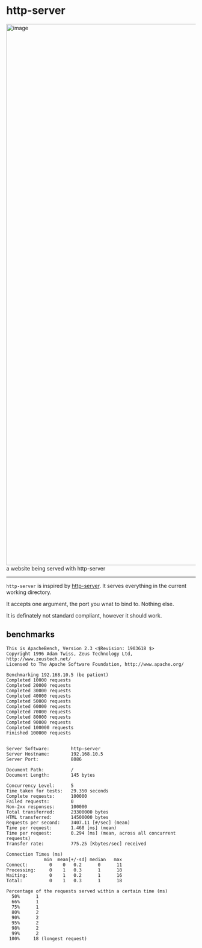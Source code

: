 # http-server

<img width="1436" alt="image" src="https://github.com/boomzero/http_server/assets/85378277/d9b90225-269e-4b8b-92bd-1eb72b64dfb9">
<figcaption> a website being served with http-server </figcaption>


***

`http-server` is inspired by [http-server](https://www.npmjs.com/package/http-server). It serves everything in the current working directory.

It accepts one argument, the port you wnat to bind to. Nothing else.

It is definately not standard compliant, however it should work.


## benchmarks

```
This is ApacheBench, Version 2.3 <$Revision: 1903618 $>
Copyright 1996 Adam Twiss, Zeus Technology Ltd, http://www.zeustech.net/
Licensed to The Apache Software Foundation, http://www.apache.org/

Benchmarking 192.168.10.5 (be patient)
Completed 10000 requests
Completed 20000 requests
Completed 30000 requests
Completed 40000 requests
Completed 50000 requests
Completed 60000 requests
Completed 70000 requests
Completed 80000 requests
Completed 90000 requests
Completed 100000 requests
Finished 100000 requests


Server Software:        http-server
Server Hostname:        192.168.10.5
Server Port:            8086

Document Path:          /
Document Length:        145 bytes

Concurrency Level:      5
Time taken for tests:   29.350 seconds
Complete requests:      100000
Failed requests:        0
Non-2xx responses:      100000
Total transferred:      23300000 bytes
HTML transferred:       14500000 bytes
Requests per second:    3407.11 [#/sec] (mean)
Time per request:       1.468 [ms] (mean)
Time per request:       0.294 [ms] (mean, across all concurrent requests)
Transfer rate:          775.25 [Kbytes/sec] received

Connection Times (ms)
              min  mean[+/-sd] median   max
Connect:        0    0   0.2      0      11
Processing:     0    1   0.3      1      18
Waiting:        0    1   0.2      1      16
Total:          0    1   0.3      1      18

Percentage of the requests served within a certain time (ms)
  50%      1
  66%      1
  75%      1
  80%      2
  90%      2
  95%      2
  98%      2
  99%      2
 100%     18 (longest request)
```
